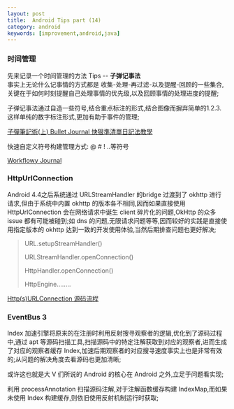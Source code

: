 ```yaml
---
layout: post
title:  Android Tips part (14)
category: android
keywords: [improvement,android,java]
---
```


### 时间管理 

先来记录一个时间管理的方法 Tips -- **子弹记事法**    
事实上无论什么记事情的方式都是 收集-处理-再过滤-以及提醒-回顾的一些集合,关键在于如何时刻提醒自己处理事情的优先级,以及回顾事情的处理进度的提醒;     

子弹记事法通过自造一些符号,结合重点标注的形式,结合图像而摒弃简单的1.2.3.这样单纯的数字标注形式,更加有助于事件的管理;


[子彈筆記術(上) Bullet Journal 快狠準清單日記法教學 
](http://www.playpcesor.com/2015/12/bullet-journal.html?m=1)

快速自定义符号构建管理方式: @ # ! ..等符号

[Workflowy Journal](https://medium.com/@amirmasoudabdol/workflowy-journal-d33405065d64)


### HttpUrlConnection  

Android 4.4之后系统通过 URLStreamHandler 的bridge 过渡到了 okhttp 进行请求,但由于系统中内置 okhttp 的版本各不相同,因而如果直接使用 HttpUrlConnection 会在网络请求中诞生 client 碎片化的问题,OkHttp 的众多 issue 都有可能被碰到;如 dns 的问题,无限请求问题等等,因而较好的实践是直接使用指定版本的 okhttp 达到一致的开发使用体验,当然后期排查问题也更好解决;   

> URL.setupStreamHandler()
> 
> URLStreamHandler.openConnection()    
> 
> HttpHandler.openConnection()     
> 
> HttpEngine........

[Http(s)URLConnection 源码流程](https://zhuanlan.zhihu.com/p/29205566)

### EventBus  3

Index 加速引擎将原来的在注册时利用反射搜寻观察者的逻辑,优化到了源码过程中,通过 apt 等源码扫描工具,扫描源码中的特定注解获取到对应的观察者,进而生成了对应的观察者缓存 Index,加速后期观察者的对应搜寻速度事实上也是非常有效的;从问题的解决角度去看源码也更加清晰;

或许这也就是大 V 们所说的 Android 的核心在 Android 之外,立足于问题看实现;

利用 processAnnotation 扫描源码注解,对于注解函数缓存构建 IndexMap,而如果未使用 Index 构建缓存,则依旧使用反射机制运行时获取;



